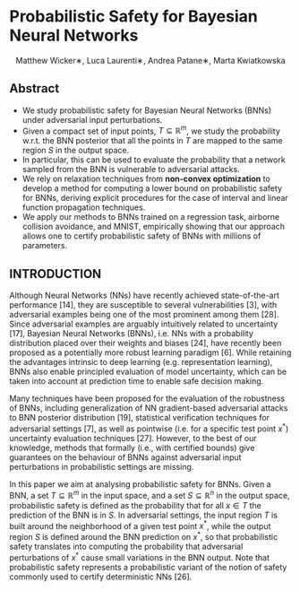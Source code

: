 # Probabilistic Safety for Bayesian Neural Networks

<center>Matthew Wicker∗, Luca Laurenti∗,  Andrea Patane∗, Marta Kwiatkowska</center>

## Abstract

- We study probabilistic safety for Bayesian Neural Networks (BNNs) under adversarial input perturbations. 
- Given a compact set of input points, $T \subseteq \mathbb{R}^m$, we study the probability w.r.t. the BNN posterior that all the points in $T$ are mapped to the same region $S$ in the output space. 
- In particular, this can be used to evaluate the probability that a network sampled from the BNN is vulnerable to adversarial attacks. 
- We rely on relaxation techniques from **non-convex optimization** to develop a method for computing a lower bound on probabilistic safety for BNNs, deriving explicit procedures for the case of interval and linear function propagation techniques. 
- We apply our methods to BNNs trained on a regression task, airborne collision avoidance, and MNIST, empirically showing that our approach allows one to certify probabilistic safety of BNNs with millions of parameters.

## INTRODUCTION

Although Neural Networks (NNs) have recently achieved state-of-the-art performance [14], they are susceptible to several vulnerabilities [3], with adversarial examples being one of the most prominent among them [28]. Since adversarial examples are arguably intuitively related to uncertainty [17], Bayesian Neural Networks (BNNs), i.e. NNs with a probability distribution placed over their weights and biases [24], have recently been proposed as a potentially more robust learning paradigm [6]. While retaining the advantages intrinsic to deep learning (e.g. representation learning), BNNs also enable principled evaluation of model uncertainty, which can be taken into account at prediction time to enable safe decision making.

Many techniques have been proposed for the evaluation of the robustness of BNNs, including generalization of NN gradient-based adversarial attacks to BNN posterior distribution [19], statistical verification techniques for adversarial settings [7], as well as pointwise (i.e. for a specific test point $x^*$) uncertainty evaluation techniques [27]. However, to the best of our knowledge, methods that formally (i.e., with certified bounds) give guarantees on the behaviour of BNNs against adversarial input perturbations in probabilistic settings are missing.

In this paper we aim at analysing probabilistic safety for BNNs. Given a BNN, a set $T \subseteq \mathbb{R}^m$ in the input space, and a set $S \subseteq \mathbb{R}^n$ in the output space, probabilistic safety is defined as the probability that for all $x \in T$ the prediction of the BNN is in $S$. In adversarial settings, the input region $T$ is built around the neighborhood of a given test point $x^*$, while the output region $S$ is defined around the BNN prediction on $x^*$, so that probabilistic safety translates into computing the probability that adversarial perturbations of $x^*$ cause small variations in the BNN output. Note that probabilistic safety represents a probabilistic variant of the notion of safety commonly used to certify deterministic NNs [26].